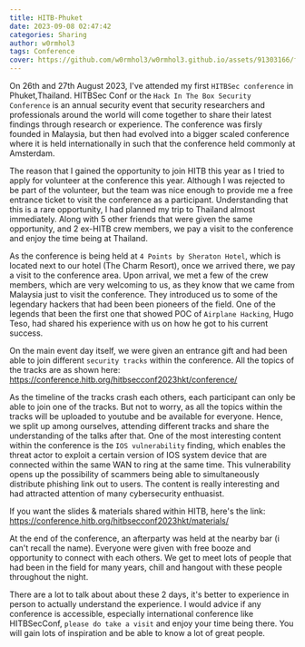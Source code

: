 ```yaml
---
title: HITB-Phuket
date: 2023-09-08 02:47:42
categories: Sharing
author: w0rmhol3
tags: Conference
cover: https://github.com/w0rmhol3/w0rmhol3.github.io/assets/91303166/f5d06a0a-5d2a-4a1e-9039-9e5a5f27e62b
---
```

On 26th and 27th August 2023, I've attended my first `HITBSec conference` in Phuket,Thailand. HITBSec Conf or the `Hack In The Box Security Conference` is an annual security event that security researchers and professionals around the world will come together to share their latest findings through research or experience. The conference was firsly founded in Malaysia, but then had evolved into a bigger scaled conference where it is held internationally in such that the conference held commonly at Amsterdam. <!--more-->

The reason that I gained the opportunity to join HITB this year as I tried to apply for volunteer at the conference this year. Although I was rejected to be part of the volunteer, but the team was nice enough to provide me a free entrance ticket to visit the conference as a participant. Understanding that this is a rare opportunity, I had planned my trip to Thailand almost immediately. Along with 5 other friends that were given the same opportunity, and 2 ex-HITB crew members, we pay a visit to the conference and enjoy the time being at Thailand.

As the conference is being held at `4 Points by Sheraton Hotel`, which is located next to our hotel (The Charm Resort), once we arrived there, we pay a visit to the conference area. Upon arrival, we met a few of the crew members, which are very welcoming to us, as they know that we came from Malaysia just to visit the conference. They introduced us to some of the legendary hackers that had been been pioneers of the field. One of the legends that been the first one that showed POC of `Airplane Hacking`, Hugo Teso, had shared his experience with us on how he got to his current success. 

On the main event day itself, we were given an entrance gift and had been able to join different `security tracks` within the conference. All the topics of the tracks are as shown here: https://conference.hitb.org/hitbsecconf2023hkt/conference/

As the timeline of the tracks crash each others, each participant can only be able to join one of the tracks. But not to worry, as all the topics within the tracks will be uploaded to youtube and be available for everyone. Hence, we split up among ourselves, attending different tracks and share the understanding of the talks after that. One of the most interesting content within the conference is the `IOS vulnerability` finding, which enables the threat actor to exploit a certain version of IOS system device that are connected within the same WAN to ring at the same time. This vulnerability opens up the possibility of scammers being able to simultaneously distribute phishing link out to users. The content is really interesting and had attracted attention of many cybersecurity enthuasist.

If you want the slides & materials shared within HITB, here's the link: https://conference.hitb.org/hitbsecconf2023hkt/materials/

At the end of the conference, an afterparty was held at the nearby bar (i can't recall the name). Everyone were given with free booze and opportunity to connect with each others. We get to meet lots of people that had been in the field for many years, chill and hangout with these people throughout the night. 

There are a lot to talk about about these 2 days, it's better to experience in person to actually understand the experience. I would advice if any conference is accessible, especially international conference like HITBSecConf, `please do take a visit` and enjoy your time being there. You will gain lots of inspiration and be able to know a lot of great people.
